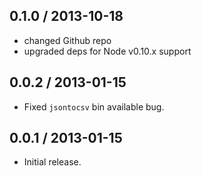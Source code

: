 0.1.0 / 2013-10-18
------------------
* changed Github repo
* upgraded deps for Node v0.10.x support

0.0.2 / 2013-01-15
------------------
* Fixed `jsontocsv` bin available bug.

0.0.1 / 2013-01-15
------------------
* Initial release.
